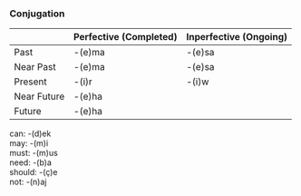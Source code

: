 ### Conjugation

|             | Perfective (Completed) | Inperfective (Ongoing) |
|-------------|------------------------|------------------------|
| Past        | -(e)ma                 | -(e)sa                 |
| Near Past   | -(e)ma                 | -(e)sa                 |
| Present     | -(i)r                  | -(i)w                  |
| Near Future | -(e)ha                 |
| Future      | -(e)ha                 |

can: -(d)ek  
may: -(m)i  
must: -(m)us  
need: -(b)a  
should: -(ç)e  
not: -(n)aj  
